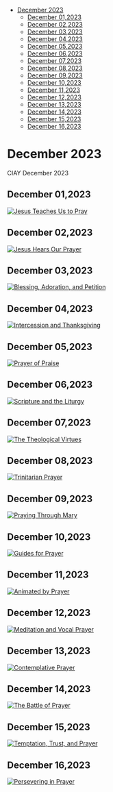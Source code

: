<!-- toc -->

- [December 2023](#december-2023)
  * [December 01,2023](#december-012023)
  * [December 02,2023](#december-022023)
  * [December 03,2023](#december-032023)
  * [December 04,2023](#december-042023)
  * [December 05,2023](#december-052023)
  * [December 06,2023](#december-062023)
  * [December 07,2023](#december-072023)
  * [December 08,2023](#december-082023)
  * [December 09,2023](#december-092023)
  * [December 10,2023](#december-102023)
  * [December 11,2023](#december-112023)
  * [December 12,2023](#december-122023)
  * [December 13,2023](#december-132023)
  * [December 14,2023](#december-142023)
  * [December 15,2023](#december-152023)
  * [December 16,2023](#december-162023)

<!-- tocstop -->

# December 2023 #
CIAY December 2023

## December 01,2023 ##

[![Jesus Teaches Us to Pray](https://raw.githubusercontent.com/linusjf/CIAY/main/December/jpgs/Day335.jpg)](https://youtu.be/7dsRN3QBduc "Jesus Teaches Us to Pray")

## December 02,2023 ##

[![Jesus Hears Our Prayer](https://raw.githubusercontent.com/linusjf/CIAY/main/December/jpgs/Day336.jpg)](https://youtu.be/LLDRmN-Kd_0 "Jesus Hears Our Prayer")

## December 03,2023 ##

[![Blessing, Adoration, and Petition](https://raw.githubusercontent.com/linusjf/CIAY/main/December/jpgs/Day337.jpg)](https://youtu.be/Di54q_wxM0A "Blessing, Adoration, and Petition")

## December 04,2023 ##

[![Intercession and Thanksgiving](https://raw.githubusercontent.com/linusjf/CIAY/main/December/jpgs/Day338.jpg)](https://youtu.be/oW_hwjojGJs "Intercession and Thanksgiving")

## December 05,2023 ##

[![Prayer of Praise](https://raw.githubusercontent.com/linusjf/CIAY/main/December/jpgs/Day339.jpg)](https://youtu.be/h8y5BlGk2LA "Prayer of Praise")

## December 06,2023 ##

[![Scripture and the Liturgy](https://raw.githubusercontent.com/linusjf/CIAY/main/December/jpgs/Day340.jpg)](https://youtu.be/7cLcQTkLrXM "Scripture and the Liturgy")

## December 07,2023 ##

[![The Theological Virtues](https://raw.githubusercontent.com/linusjf/CIAY/main/December/jpgs/Day341.jpg)](https://youtu.be/hI7zlMafJy0 "The Theological Virtues")

## December 08,2023 ##

[![Trinitarian Prayer](https://raw.githubusercontent.com/linusjf/CIAY/main/December/jpgs/Day342.jpg)](https://youtu.be/u7HXWC2w5aM "Trinitarian Prayer")

## December 09,2023 ##

[![Praying Through Mary](https://raw.githubusercontent.com/linusjf/CIAY/main/December/jpgs/Day343.jpg)](https://youtu.be/hc8swuEn4Ag "Praying Through Mary")

## December 10,2023 ##

[![Guides for Prayer](https://raw.githubusercontent.com/linusjf/CIAY/main/December/jpgs/Day344.jpg)](https://youtu.be/LC_EfHn25Y8 "Guides for Prayer")

## December 11,2023 ##

[![Animated by Prayer](https://raw.githubusercontent.com/linusjf/CIAY/main/December/jpgs/Day345.jpg)](https://youtu.be/TjudU3-84vA "Animated by Prayer")

## December 12,2023 ##

[![Meditation and Vocal Prayer](https://raw.githubusercontent.com/linusjf/CIAY/main/December/jpgs/Day346.jpg)](https://youtu.be/UtjNh0p43sw "Meditation and Vocal Prayer")

## December 13,2023 ##

[![Contemplative Prayer](https://raw.githubusercontent.com/linusjf/CIAY/main/December/jpgs/Day347.jpg)](https://youtu.be/AKLixSUvA7k "Contemplative Prayer")

## December 14,2023 ##

[![The Battle of Prayer](https://raw.githubusercontent.com/linusjf/CIAY/main/December/jpgs/Day348.jpg)](https://youtu.be/r2ct47YdVvU "The Battle of Prayer")

## December 15,2023 ##

[![Temptation, Trust, and Prayer](https://raw.githubusercontent.com/linusjf/CIAY/main/December/jpgs/Day349.jpg)](https://youtu.be/kX78YMw1Lpw "Temptation, Trust, and Prayer")

## December 16,2023 ##

[![Persevering in Prayer](https://raw.githubusercontent.com/linusjf/CIAY/main/December/jpgs/Day350.jpg)](https://youtu.be/M-55R0sOEnI "Persevering in Prayer")
